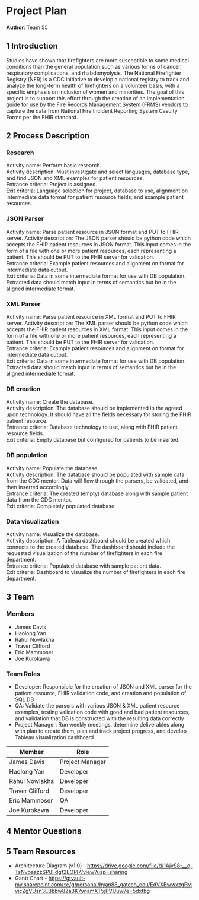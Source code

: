 # Project Plan


**Author**: Team 55

## 1 Introduction

Studies have shown that firefighters are more susceptible to some medical conditions than the general population such as various forms of cancer, respiratory complications, and rhabdomyolysis.  The National Firefighter Registry (NFR) is a CDC initiative to develop a national registry to track and analyze the long-term health of firefighters on a volunteer basis, with a specific emphasis on inclusion of women and minorities.  The goal of this project is to support this effort through the creation of an implementation guide for use by the Fire Records Management System (FRMS) vendors to capture the data from National Fire Incident Reporting System Casulty Forms per the FHIR standard.

## 2 Process Description

### Research
Activity name: Perform basic research.  
Activity description: Must investigate and select languages, database type, and find JSON and XML examples for patient resources.  
Entrance criteria: Project is assigned.  
Exit criteria: Language selection for project, database to use, alignment on intermediate data format for patient resource fields, and example patient resources.  

### JSON Parser
Activity name: Parse patient resource in JSON format and PUT to FHIR server.
Activity description: The JSON parser should be python code which accepts the FHIR patient resources in JSON format.  This input
comes in the form of a file with one or more patient resources, each representing a patient.  This should be PUT to the FHIR server for validation.  
Entrance criteria: Example patient resources and alignment on format for intermediate data output.  
Exit criteria: Data in some intermediate format for use with DB population.  Extracted data should match input in terms of semantics but be in the aligned intermediate format.  

### XML Parser
Activity name: Parse patient resource in XML format and PUT to FHIR server.
Activity description: The XML parser should be python code which accepts the FHIR patient resources in XML format.  This input
comes in the form of a file with one or more patient resources, each representing a patient.   This should be PUT to the FHIR server for validation.  
Entrance criteria: Example patient resources and alignment on format for intermediate data output.  
Exit criteria: Data in some intermediate format for use with DB population.  Extracted data should match input in terms of semantics but be in the aligned intermediate format.  

### DB creation
Activity name: Create the database.  
Activity description: The database should be implemented in the agreed upon technology.  It should have all the fields necessary for storing the FHIR patient resource.  
Entrance criteria: Database technology to use, along with FHIR patient resource fields.  
Exit criteria: Empty database but configured for patients to be inserted.  

### DB population
Activity name: Populate the database.  
Activity description: The database should be populated with sample data from the CDC mentor.  Data will flow through the parsers, be validated, and then inserted accordingly.  
Entrance criteria: The created (empty) database along with sample patient data from the CDC mentor.  
Exit criteria: Completely populated database.  

### Data visualization
Activity name: Visualize the database.  
Activity description: A Tableau dashboard should be created which connects to the created database.  The dashboard should include the requested visualization of the number of firefighters in each fire department.  
Entrance criteria: Populated database with sample patient data.  
Exit criteria: Dashboard to visualize the number of firefighters in each fire department.  

## 3 Team

### Members

- James Davis
- Haolong Yan
- Rahul Nowlakha
- Traver Clifford
- Eric Mammoser
- Joe Kurokawa

### Team Roles
- Developer: Responsible for the creation of JSON and XML parser for the patient resource, FHIR validation code, and creation and population of SQL DB
- QA: Validate the parsers with various JSON & XML patient resource examples, testing validation code with good and bad patient resources, and validation that DB is constructed with the resulting data correctly
- Project Manager: Run weekly meetings, determine deliverables along with plan to create them, plan and track project progress, and develop Tableau visualization dashboard

| Member | Role |
| ------ | ---- |
| James Davis | Project Manager |
| Haolong Yan | Developer |
| Rahul Nowlakha | Developer |
| Traver Clifford | Developer |
| Eric Mammoser | QA |
| Joe Kurokawa | Developer |

## 4 Mentor Questions


## 5 Team Resources
- Architecture Diagram (v1.0) - https://drive.google.com/file/d/1AjvS8-__q-TsNvbaazzSP8Fdgf2EOPl7/view?usp=sharing 
- Gantt Chart - https://gtvault-my.sharepoint.com/:x:/g/personal/hyan88_gatech_edu/EdVXBwwxzgFMvicZgVUsn3EBbbw8Za3K7ynamXT5jPVUuw?e=5dxtbg

